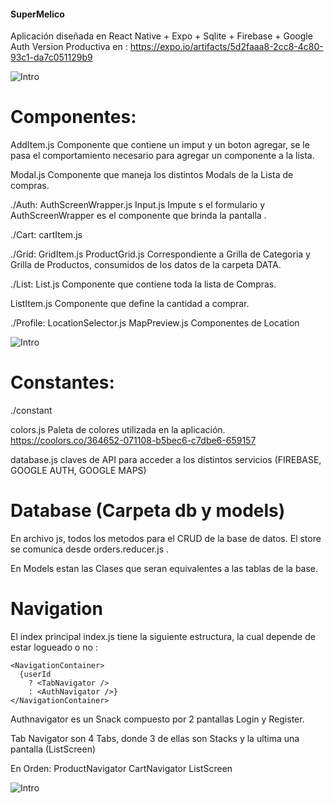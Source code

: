 #### SuperMelico

Aplicación diseñada en React Native + Expo + Sqlite + Firebase + Google Auth
Version Productiva en : https://expo.io/artifacts/5d2faaa8-2cc8-4c80-93c1-da7c051129b9

![Intro](imagenesreadme/intro.jpeg )



# Componentes:


AddItem.js
Componente que contiene un imput y un boton agregar, se le pasa el comportamiento necesario para agregar un componente a la lista.

Modal.js
Componente que maneja los distintos Modals de la Lista de compras.

./Auth:
AuthScreenWrapper.js
Input.js
Impute s el formulario y AuthScreenWrapper es el componente que brinda la pantalla .



./Cart:
cartItem.js

./Grid:
GridItem.js
ProductGrid.js
Correspondiente a Grilla de Categoria y Grilla de Productos, consumidos de los datos de la carpeta DATA.

./List:
List.js
Componente que contiene toda la lista de Compras.

ListItem.js
Componente que define la cantidad a comprar.

./Profile:
LocationSelector.js
MapPreview.js
Componentes de Location

![Intro](imagenesreadme/login.jpeg )

# Constantes:

./constant

colors.js
Paleta de colores utilizada en la aplicación.
https://coolors.co/364652-071108-b5bec6-c7dbe6-659157


database.js
claves de API para acceder a los distintos servicios (FIREBASE, GOOGLE AUTH, GOOGLE MAPS)


# Database (Carpeta db y models)

En archivo js, todos los metodos para el CRUD de la base de datos.
El store se comunica desde orders.reducer.js .

En Models estan las Clases que seran equivalentes a las tablas de la base.

# Navigation
El index principal index.js tiene la siguiente estructura, la cual depende de estar logueado o no :

    <NavigationContainer>
      {userId
        ? <TabNavigator />
        : <AuthNavigator />}
    </NavigationContainer>

Authnavigator es un Snack compuesto por 2 pantallas Login y Register.

Tab Navigator son 4 Tabs, donde 3 de ellas son Stacks y la ultima una pantalla (ListScreen)

En Orden:
ProductNavigator
CartNavigator
ListScreen

![Intro](imagenesreadme/list.jpeg )
